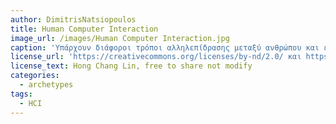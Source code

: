 ```yaml
---
author: DimitrisNatsiopoulos
title: Human Computer Interaction
image_url: /images/Human Computer Interaction.jpg
caption: 'Υπάρχουν διάφοροι τρόποι αλληλεπίδρασης μεταξύ ανθρώπου και ενός υπολογιστή. Αυτoοί μπορεί να περιλαμβάνουν γυαλιά επαυξημένης ή εικονικής πραγματικότητας καποια γάντια χειριστήρια με πολυτροπικές ιδιότητες, γυροσκόπια ή επιταχυνσιομετρα πάνω στο σώμα. Ολοι αυτοι οι τρόποι έχουν σκοπό μια πιο άμεση, γρήγορη και φυσική είσοδο πληροφορίας την οποία να μπορεί ο υπολογιστής να επεξεργασρτεί άμεσα'
license_url: 'https://creativecommons.org/licenses/by-nd/2.0/ και https://www.flickr.com/photos/linhc/14455834'
license_text: Hong Chang Lin, free to share not modify
categories:
  - archetypes
tags:
  - HCI
---
```

